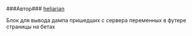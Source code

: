 ###Автор###
[heliarian ](https://staff.yandex-team.ru/heliarian )

Блок для вывода дампа пришедших с сервера переменных в футере страницы на бетах
